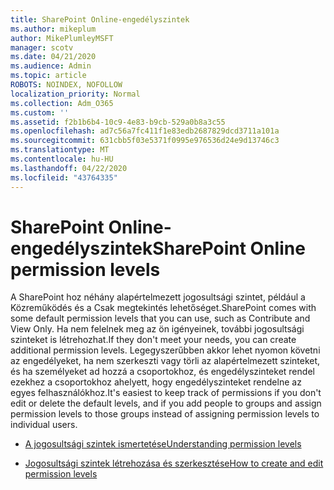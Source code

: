 ```yaml
---
title: SharePoint Online-engedélyszintek
ms.author: mikeplum
author: MikePlumleyMSFT
manager: scotv
ms.date: 04/21/2020
ms.audience: Admin
ms.topic: article
ROBOTS: NOINDEX, NOFOLLOW
localization_priority: Normal
ms.collection: Adm_O365
ms.custom: ''
ms.assetid: f2b1b6b4-10c9-4e83-b9cb-529a0b8a3c55
ms.openlocfilehash: ad7c56a7fc411f1e83edb2687829dcd3711a101a
ms.sourcegitcommit: 631cbb5f03e5371f0995e976536d24e9d13746c3
ms.translationtype: MT
ms.contentlocale: hu-HU
ms.lasthandoff: 04/22/2020
ms.locfileid: "43764335"
---
```

# <a name="sharepoint-online-permission-levels"></a><span data-ttu-id="aa2c4-102">SharePoint Online-engedélyszintek</span><span class="sxs-lookup"><span data-stu-id="aa2c4-102">SharePoint Online permission levels</span></span>

<span data-ttu-id="aa2c4-103">A SharePoint hoz néhány alapértelmezett jogosultsági szintet, például a Közreműködés és a Csak megtekintés lehetőséget.</span><span class="sxs-lookup"><span data-stu-id="aa2c4-103">SharePoint comes with some default permission levels that you can use, such as Contribute and View Only.</span></span> <span data-ttu-id="aa2c4-104">Ha nem felelnek meg az ön igényeinek, további jogosultsági szinteket is létrehozhat.</span><span class="sxs-lookup"><span data-stu-id="aa2c4-104">If they don't meet your needs, you can create additional permission levels.</span></span> <span data-ttu-id="aa2c4-105">Legegyszerűbben akkor lehet nyomon követni az engedélyeket, ha nem szerkeszti vagy törli az alapértelmezett szinteket, és ha személyeket ad hozzá a csoportokhoz, és engedélyszinteket rendel ezekhez a csoportokhoz ahelyett, hogy engedélyszinteket rendelne az egyes felhasználókhoz.</span><span class="sxs-lookup"><span data-stu-id="aa2c4-105">It's easiest to keep track of permissions if you don't edit or delete the default levels, and if you add people to groups and assign permission levels to those groups instead of assigning permission levels to individual users.</span></span>
  
- [<span data-ttu-id="aa2c4-106">A jogosultsági szintek ismertetése</span><span class="sxs-lookup"><span data-stu-id="aa2c4-106">Understanding permission levels</span></span>](https://go.microsoft.com/fwlink/?linkid=867071)
    
- [<span data-ttu-id="aa2c4-107">Jogosultsági szintek létrehozása és szerkesztése</span><span class="sxs-lookup"><span data-stu-id="aa2c4-107">How to create and edit permission levels</span></span>](https://go.microsoft.com/fwlink/?linkid=867072)
    

